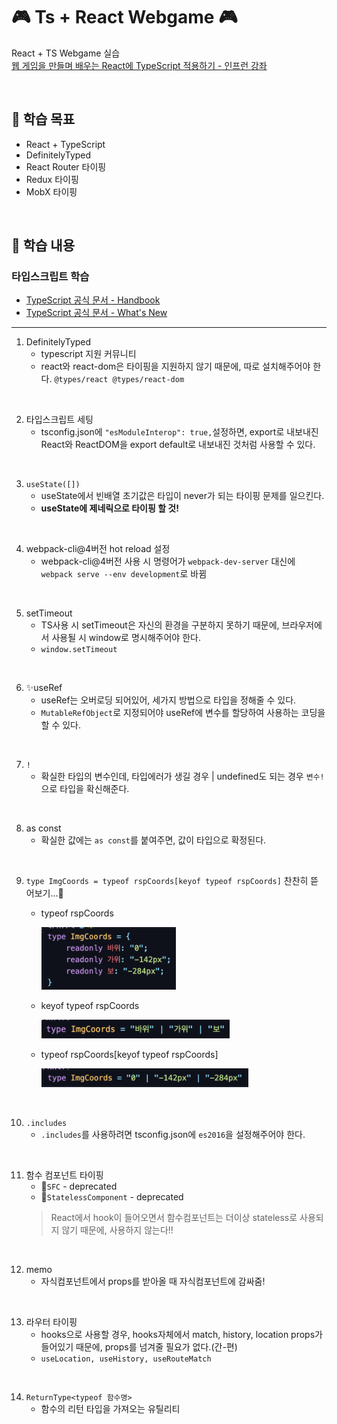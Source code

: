 # 🎮 Ts + React Webgame 🎮
React + TS Webgame 실습 <br>
[웹 게임을 만들며 배우는 React에 TypeScript 적용하기 - 인프런 강좌](https://www.inflearn.com/course/react-typescript-webgame#)

<br>

## 🎱 학습 목표
- React + TypeScript
- DefinitelyTyped
- React Router 타이핑
- Redux 타이핑
- MobX 타이핑

<br>

## 🎱 학습 내용
### 타입스크립트 학습
- [TypeScript 공식 문서 - Handbook](https://www.typescriptlang.org/ko/docs/handbook/intro.html)
- [TypeScript 공식 문서 - What's New](https://www.typescriptlang.org/docs/handbook/release-notes/overview.html)

<hr>

1. DefinitelyTyped
    - typescript 지원 커뮤니티
    - react와 react-dom은 타이핑을 지원하지 않기 때문에, 따로 설치해주어야 한다. `@types/react @types/react-dom`

<br>

2. 타입스크립트 세팅
    - tsconfig.json에 `"esModuleInterop": true,`설정하면, export로 내보내진 React와 ReactDOM을 export default로 내보내진 것처럼 사용할 수 있다.

<br>

3. `useState([])` 
    - useState에서 빈배열 초기값은 타입이 never가 되는 타이핑 문제를 일으킨다.
    - **useState에 제네릭으로 타이핑 할 것!**

<br>

4. webpack-cli@4버전 hot reload 설정
    - webpack-cli@4버전 사용 시 명령어가 `webpack-dev-server` 대신에 `webpack serve --env development`로 바뀜

<br>

5. setTimeout
    - TS사용 시 setTimeout은 자신의 환경을 구분하지 못하기 때문에, 브라우저에서 사용될 시 window로 명시해주어야 한다. 
    - `window.setTimeout`

<br>

6. ✨useRef
    - useRef는 오버로딩 되어있어, 세가지 방법으로 타입을 정해줄 수 있다.
    - `MutableRefObject`로 지정되어야 useRef에 변수를 할당하여 사용하는 코딩을 할 수 있다.

<br>

7. `!`
    - 확실한 타입의 변수인데, 타입에러가 생길 경우 | undefined도 되는 경우 `변수!`으로 타입을 확신해준다.

<br>

8. as const
    - 확실한 값에는 `as const`를 붙여주면, 값이 타입으로 확정된다.

<br>

9. `type ImgCoords = typeof rspCoords[keyof typeof rspCoords]` 찬찬히 뜯어보기...🍗
    - typeof rspCoords
  
       <img height="100" src="./images/1-1.png">

    - keyof typeof rspCoords

       <img height="30" src="./images/1-2.png">


    - typeof rspCoords[keyof typeof rspCoords]

       <img height="30" src="./images/1-3.png">
      
<br>

10. `.includes`
    - `.includes`를 사용하려면 tsconfig.json에 `es2016`을 설정해주어야 한다.

<br>

11. 함수 컴포넌트 타이핑
    - 🚫`SFC` - deprecated 
    - 🚫`StatelessComponent` - deprecated
    > React에서 hook이 들어오면서 함수컴포넌트는 더이상 stateless로 사용되지 않기 때문에, 사용하지 않는다!!

<br>

12. memo
    - 자식컴포넌트에서 props를 받아올 때 자식컴포넌트에 감싸줌!

<br>

13. 라우터 타이핑
    - hooks으로 사용할 경우, hooks자체에서 match, history, location props가 들어있기 때문에, props를 넘겨줄 필요가 없다.(간-편)
    - `useLocation, useHistory, useRouteMatch`

<br>

14. `ReturnType<typeof 함수명>`
    - 함수의 리턴 타입을 가져오는 유틸리티